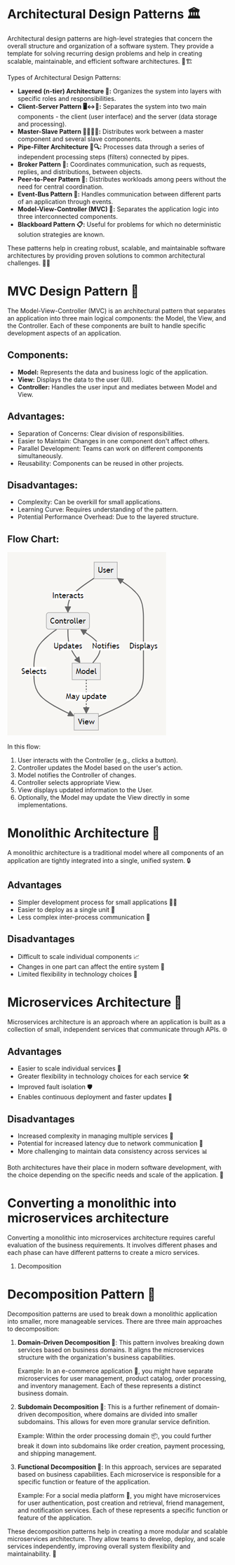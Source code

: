 # Architectural Design Patterns 🏛️

Architectural design patterns are high-level strategies that concern the overall structure and organization of a software system. They provide a template for solving recurring design problems and help in creating scalable, maintainable, and efficient software architectures. 🔧🏗️

Types of Architectural Design Patterns:

- **Layered (n-tier) Architecture 🎂:** Organizes the system into layers with specific roles and responsibilities.
- **Client-Server Pattern 🖥️↔️📱:** Separates the system into two main components - the client (user interface) and the server (data storage and processing).
- **Master-Slave Pattern 👑👨‍👧‍👦:** Distributes work between a master component and several slave components.
- **Pipe-Filter Architecture 🚰🔍:** Processes data through a series of independent processing steps (filters) connected by pipes.
- **Broker Pattern 🤝:** Coordinates communication, such as requests, replies, and distributions, between objects.
- **Peer-to-Peer Pattern 🔄:** Distributes workloads among peers without the need for central coordination.
- **Event-Bus Pattern 🚌:** Handles communication between different parts of an application through events.
- **Model-View-Controller (MVC) 🧩:** Separates the application logic into three interconnected components.
- **Blackboard Pattern 📋:** Useful for problems for which no deterministic solution strategies are known.

These patterns help in creating robust, scalable, and maintainable software architectures by providing proven solutions to common architectural challenges. 🚀💡


# MVC Design Pattern 🧩

The Model-View-Controller (MVC) is an architectural pattern that separates an application into three main logical components: the Model, the View, and the Controller. Each of these components are built to handle specific development aspects of an application.

## Components:

- **Model:** Represents the data and business logic of the application.
- **View:** Displays the data to the user (UI).
- **Controller:** Handles the user input and mediates between Model and View.

## Advantages:

- Separation of Concerns: Clear division of responsibilities.
- Easier to Maintain: Changes in one component don't affect others.
- Parallel Development: Teams can work on different components simultaneously.
- Reusability: Components can be reused in other projects.

## Disadvantages:

- Complexity: Can be overkill for small applications.
- Learning Curve: Requires understanding of the pattern.
- Potential Performance Overhead: Due to the layered structure.

## Flow Chart:

![MVC Design Pattern](image-1.png)

In this flow:

1. User interacts with the Controller (e.g., clicks a button).
2. Controller updates the Model based on the user's action.
3. Model notifies the Controller of changes.
4. Controller selects appropriate View.
5. View displays updated information to the User.
6. Optionally, the Model may update the View directly in some implementations.


# Monolithic Architecture 🏢

A monolithic architecture is a traditional model where all components of an application are tightly integrated into a single, unified system. 🔒

## Advantages

- Simpler development process for small applications 👨‍💻
- Easier to deploy as a single unit 🚀
- Less complex inter-process communication 🔗

## Disadvantages

- Difficult to scale individual components 📈
- Changes in one part can affect the entire system 🔄
- Limited flexibility in technology choices 🔧

# Microservices Architecture 🧩

Microservices architecture is an approach where an application is built as a collection of small, independent services that communicate through APIs. 🌐

## Advantages

- Easier to scale individual services 🚀
- Greater flexibility in technology choices for each service 🛠️
- Improved fault isolation 🛡️
- Enables continuous deployment and faster updates 🔄

## Disadvantages

- Increased complexity in managing multiple services 🤯
- Potential for increased latency due to network communication 🐢
- More challenging to maintain data consistency across services 📊

Both architectures have their place in modern software development, with the choice depending on the specific needs and scale of the application. 🤔

# Converting a monolithic into microservices architecture

Converting a monolithic into microservices architecture requires careful evaluation of the business requirements. It involves different phases and each phase can have different patterns to create a micro services.

1. Decomposition

# Decomposition Pattern 🧩

Decomposition patterns are used to break down a monolithic application into smaller, more manageable services. There are three main approaches to decomposition:

1. **Domain-Driven Decomposition 🏢**: This pattern involves breaking down services based on business domains. It aligns the microservices structure with the organization's business capabilities.

    Example: In an e-commerce application 🛒, you might have separate microservices for user management, product catalog, order processing, and inventory management. Each of these represents a distinct business domain.

2. **Subdomain Decomposition 🧩**: This is a further refinement of domain-driven decomposition, where domains are divided into smaller subdomains. This allows for even more granular service definition.

    Example: Within the order processing domain 📦, you could further break it down into subdomains like order creation, payment processing, and shipping management.

3. **Functional Decomposition 🔧**: In this approach, services are separated based on business capabilities. Each microservice is responsible for a specific function or feature of the application.

    Example: For a social media platform 🤳, you might have microservices for user authentication, post creation and retrieval, friend management, and notification services. Each of these represents a specific function or feature of the application.

These decomposition patterns help in creating a more modular and scalable microservices architecture. They allow teams to develop, deploy, and scale services independently, improving overall system flexibility and maintainability. 🚀
